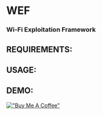 # WEF

### Wi-Fi Exploitation Framework

## REQUIREMENTS:

## USAGE:

## DEMO:

[!["Buy Me A Coffee"](https://www.buymeacoffee.com/assets/img/custom_images/orange_img.png)](https://www.buymeacoffee.com/d3ext)

